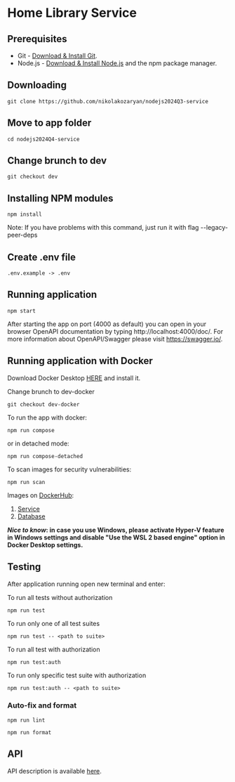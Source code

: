 # Home Library Service

## Prerequisites

- Git - [Download & Install Git](https://git-scm.com/downloads).
- Node.js - [Download & Install Node.js](https://nodejs.org/en/download/) and the npm package manager.

## Downloading

```
git clone https://github.com/nikolakozaryan/nodejs2024Q3-service
```

## Move to app folder

```
cd nodejs2024Q4-service
```

## Change brunch to dev

```
git checkout dev
```

## Installing NPM modules

```
npm install
```

Note: If you have problems with this command, just run it with flag --legacy-peer-deps

## Create .env file

```
.env.example -> .env
```

## Running application

```
npm start
```

After starting the app on port (4000 as default) you can open
in your browser OpenAPI documentation by typing http://localhost:4000/doc/.
For more information about OpenAPI/Swagger please visit https://swagger.io/.

## Running application with Docker

Download Docker Desktop [HERE](https://www.docker.com/) and install it.

Change brunch to dev-docker

```
git checkout dev-docker
```

To run the app with docker:

```
npm run compose
```

or in detached mode:

```
npm run compose-detached
```

To scan images for security vulnerabilities:

```
npm run scan
```

Images on [DockerHub](https://hub.docker.com/):

1. [Service](https://hub.docker.com/repository/docker/nikolakozaryan/nodejs2024q3-service-api/general)
2. [Database](https://hub.docker.com/repository/docker/nikolakozaryan/nodejs2024q3-service-postgres/general)

**_Nice to know_: in case you use Windows, please activate Hyper-V feature in Windows settings and disable "Use the WSL 2 based engine" option in Docker Desktop settings.**

## Testing

After application running open new terminal and enter:

To run all tests without authorization

```
npm run test
```

To run only one of all test suites

```
npm run test -- <path to suite>
```

To run all test with authorization

```
npm run test:auth
```

To run only specific test suite with authorization

```
npm run test:auth -- <path to suite>
```

### Auto-fix and format

```
npm run lint
```

```
npm run format
```

## API

API description is available [here](https://github.com/AlreadyBored/nodejs-assignments/blob/main/assignments/rest-service/assignment.md#assignment-rest-service).
